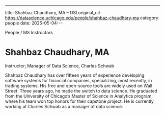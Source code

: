 ---
title: Shahbaz Chaudhary, MA – DSI
original_url: https://datascience.uchicago.edu/people/shahbaz-chaudhary-ma
category: people
date: 2025-05-04---

People / MS Instructors

# Shahbaz Chaudhary, MA

Instructor; Manager of Data Science, Charles Schwab

Shahbaz Chaudhary has over fifteen years of experience developing software systems for financial companies, specializing, most recently, in trading systems. His free and open-source tools are widely used on Wall Street. Three years ago, he made the switch to data science. He graduated from the University of Chicago’s Master of Science in Analytics program, where his team won top honors for their capstone project. He is currently working at Charles Schwab as a manager of data science.
